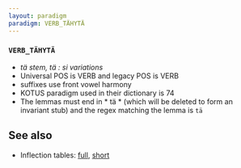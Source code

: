 ```yaml
---
layout: paradigm
paradigm: VERB_TÄHYTÄ
---
```

### ` VERB_TÄHYTÄ `

* _tä stem, tä : si variations_
* Universal POS is VERB and legacy POS is VERB
* suffixes use front vowel harmony
* KOTUS paradigm used in their dictionary is 74
* The lemmas must end in * tä * (which will be deleted to form an invariant stub) and the regex matching the lemma is ` tä `

## See also

* Inflection tables: [full](gen/T/tähytä.html), [short](gen/T/tähytä_wikt.html)

